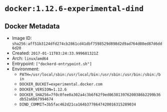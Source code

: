 # `docker:1.12.6-experimental-dind`

## Docker Metadata

- Image ID: `sha256:aff51b3124dfd274cb2861cd41dbf7598529d898d2d9ad764d08ed87d6dd6d20`
- Created: `2017-01-11T03:24:33.999681321Z`
- Arch: `linux`/`amd64`
- Entrypoint: `["dockerd-entrypoint.sh"]`
- Environment:
  - `PATH=/usr/local/sbin:/usr/local/bin:/usr/sbin:/usr/bin:/sbin:/bin`
  - `DOCKER_BUCKET=experimental.docker.com`
  - `DOCKER_VERSION=1.12.6`
  - `DOCKER_SHA256=7f0c0fee0a302a4c3b6f62f9ed063813976200386b2299b36db52a6b67994674`
  - `DIND_COMMIT=3b5fac462d21ca164b3778647420016315289034`
